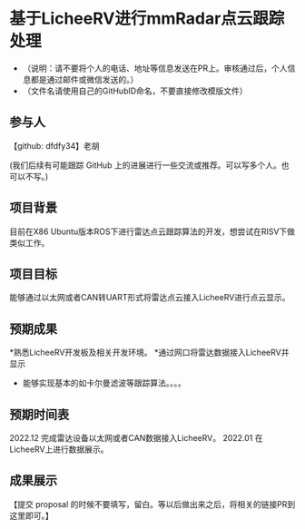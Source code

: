 # 基于LicheeRV进行mmRadar点云跟踪处理

* （说明：请不要将个人的电话、地址等信息发送在PR上。审核通过后，个人信息都是通过邮件或微信发送的。）
* （文件名请使用自己的GitHubID命名，不要直接修改模版文件）

## 参与人

【github: dfdfy34】老胡

(我们后续有可能跟踪 GitHub 上的进展进行一些交流或推荐。可以写多个人。也可以不写。)

## 项目背景

目前在X86 Ubuntu版本ROS下进行雷达点云跟踪算法的开发，想尝试在RISV下做类似工作。

## 项目目标

能够通过以太网或者CAN转UART形式将雷达点云接入LicheeRV进行点云显示。



## 预期成果

*熟悉LicheeRV开发板及相关开发环境。
*通过网口将雷达数据接入LicheeRV并显示
* 能够实现基本的如卡尔曼滤波等跟踪算法。。。。



## 预期时间表

2022.12 完成雷达设备以太网或者CAN数据接入LicheeRV。
2022.01 在LicheeRV上进行数据展示。

## 成果展示

【提交 proposal 的时候不要填写，留白。等以后做出来之后，将相关的链接PR到这里即可。】
